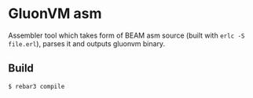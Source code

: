 GluonVM asm
=====

Assembler tool which takes form of BEAM asm source (built with `erlc -S file.erl`), parses it and outputs gluonvm binary.

Build
-----

    $ rebar3 compile
